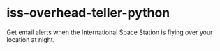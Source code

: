 # iss-overhead-teller-python
Get email alerts when the International Space Station is flying over your location at night.
